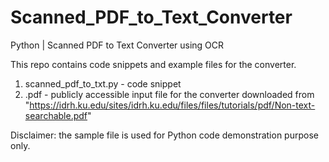 # Scanned_PDF_to_Text_Converter
Python | Scanned PDF to Text Converter using OCR

This repo contains code snippets and example files for the converter.
1) scanned_pdf_to_txt.py - code snippet
2) .pdf - publicly accessible input file for the converter downloaded from "https://idrh.ku.edu/sites/idrh.ku.edu/files/files/tutorials/pdf/Non-text-searchable.pdf"

Disclaimer: the sample file is used for Python code demonstration purpose only.
